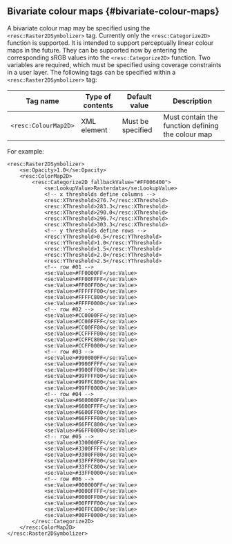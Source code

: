 ## Bivariate colour maps {#bivariate-colour-maps}

A bivariate colour map may be specified using the `<resc:Raster2DSymbolizer>` tag. Currently only the `<resc:Categorize2D>` function is supported. It is intended to support perceptually linear colour maps in the future. They can be supported now by entering the corresponding sRGB values into the `<resc:Categorize2D>` function. Two variables are required, which must be specified using coverage constraints in a user layer. The following tags can be specified within a `<resc:Raster2DSymbolizer>` tag:

| Tag name | Type of contents | Default value | Description |
| --- | --- | --- | --- |
| `<resc:ColourMap2D>` | XML element | Must be specified | Must contain the function defining the colour map |

For example:

```
<resc:Raster2DSymbolizer>
    <se:Opacity>1.0</se:Opacity>
    <resc:ColorMap2D>
        <resc:Categorize2D fallbackValue="#FF006400">
            <se:LookupValue>Rasterdata</se:LookupValue>
            <!-- x thresholds define columns -->
            <resc:XThreshold>276.7</resc:XThreshold>
            <resc:XThreshold>283.3</resc:XThreshold>
            <resc:XThreshold>290.0</resc:XThreshold>
            <resc:XThreshold>296.7</resc:XThreshold>
            <resc:XThreshold>303.3</resc:XThreshold>
            <!-- y thresholds define rows -->
            <resc:YThreshold>0.5</resc:YThreshold>
            <resc:YThreshold>1.0</resc:YThreshold>
            <resc:YThreshold>1.5</resc:YThreshold>
            <resc:YThreshold>2.0</resc:YThreshold>
            <resc:YThreshold>2.5</resc:YThreshold>
            <!-- row #01 -->
            <se:Value>#FF0000FF</se:Value>
            <se:Value>#FF00FFFF</se:Value>
            <se:Value>#FF00FF00</se:Value>
            <se:Value>#FFFFFF00</se:Value>
            <se:Value>#FFFFC800</se:Value>
            <se:Value>#FFFF0000</se:Value>
            <!-- row #02 -->
            <se:Value>#CC0000FF</se:Value>
            <se:Value>#CC00FFFF</se:Value>
            <se:Value>#CC00FF00</se:Value>
            <se:Value>#CCFFFF00</se:Value>
            <se:Value>#CCFFC800</se:Value>
            <se:Value>#CCFF0000</se:Value>
            <!-- row #03 -->
            <se:Value>#990000FF</se:Value>
            <se:Value>#9900FFFF</se:Value>
            <se:Value>#9900FF00</se:Value>
            <se:Value>#99FFFF00</se:Value>
            <se:Value>#99FFC800</se:Value>
            <se:Value>#99FF0000</se:Value>
            <!-- row #04 -->
            <se:Value>#660000FF</se:Value>
            <se:Value>#6600FFFF</se:Value>
            <se:Value>#6600FF00</se:Value>
            <se:Value>#66FFFF00</se:Value>
            <se:Value>#66FFC800</se:Value>
            <se:Value>#66FF0000</se:Value>
            <!-- row #05 -->
            <se:Value>#330000FF</se:Value>
            <se:Value>#3300FFFF</se:Value>
            <se:Value>#3300FF00</se:Value>
            <se:Value>#33FFFF00</se:Value>
            <se:Value>#33FFC800</se:Value>
            <se:Value>#33FF0000</se:Value>
            <!-- row #06 -->
            <se:Value>#000000FF</se:Value>
            <se:Value>#0000FFFF</se:Value>
            <se:Value>#0000FF00</se:Value>
            <se:Value>#00FFFF00</se:Value>
            <se:Value>#00FFC800</se:Value>
            <se:Value>#00FF0000</se:Value>
        </resc:Categorize2D>
    </resc:ColorMap2D>
</resc:Raster2DSymbolizer>
```